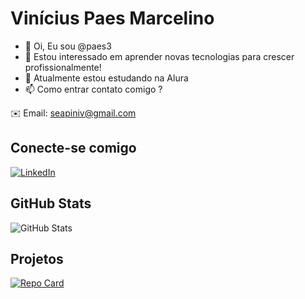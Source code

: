# Vinícius Paes Marcelino
- 👋 Oi, Eu sou @paes3
- 👀 Estou interessado em aprender novas tecnologias para crescer profissionalmente!
- 🌱 Atualmente estou estudando na Alura
-  📫 Como entrar contato comigo ?

✉️ Email: seapiniv@gmail.com

## Conecte-se comigo
[![LinkedIn](https://img.shields.io/badge/LinkedIn-000?style=for-the-badge&logo=linkedin&logoColor=0E76A8)](https://www.linkedin.com/in/viniciuspaesmarcelino/)

## GitHub Stats
![GitHub Stats](https://github-readme-stats.vercel.app/api?username=anaelisazanon&theme=transparent&bg_color=000&border_color=30A3DC&show_icons=true&icon_color=30A3DC&title_color=E94D5F&text_color=FFF&hide_title=true&hide=stars)

## Projetos
[![Repo Card](https://github-readme-stats.vercel.app/api/pin/?username=anaelisazanon&repo=AnaliseDados&bg_color=000&border_color=30A3DC&show_icons=true&icon_color=30A3DC&title_color=E94D5F&text_color=FFF)](https://github.com/paes3/jogos)
